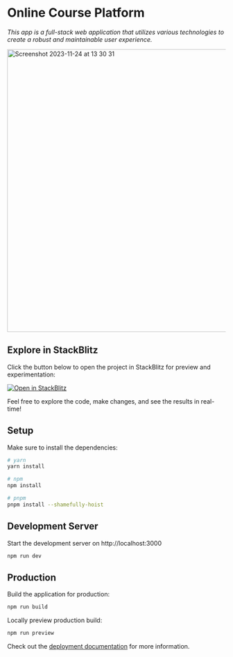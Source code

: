 # Online Course Platform

*This app is a full-stack web application that utilizes various technologies to create a robust and maintainable user experience.*

<img src="https://github.com/denys-petryniak/course-platform/assets/16530588/ce8f9354-b28e-4a9c-af72-5ab380294261" alt="Screenshot 2023-11-24 at 13 30 31" width="650">

## Explore in StackBlitz

Click the button below to open the project in StackBlitz for preview and experimentation:

[![Open in StackBlitz](https://developer.stackblitz.com/img/open_in_stackblitz.svg)](https://stackblitz.com/github/denys-petryniak/course-platform)

Feel free to explore the code, make changes, and see the results in real-time!

## Setup

Make sure to install the dependencies:

```bash
# yarn
yarn install

# npm
npm install

# pnpm
pnpm install --shamefully-hoist
```

## Development Server

Start the development server on http://localhost:3000

```bash
npm run dev
```

## Production

Build the application for production:

```bash
npm run build
```

Locally preview production build:

```bash
npm run preview
```

Check out the [deployment documentation](https://nuxt.com/docs/getting-started/deployment) for more information.
